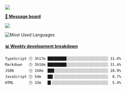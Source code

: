 [![](https://count.getloli.com/get/@SmaIIstars.github.readme)](https://count.getloli.com/)


[**💬 Message board**](https://chat.getloli.com/room/@SmaIIstars.github)

[![](https://chat.getloli.com/room/@SmaIIstars.github/svg?width=600&height=100&limit=20&theme=light&fontSize=14)](https://chat.getloli.com/room/@SmaIIstars.github)


![Most Used Languages](https://github-readme-stats.vercel.app/api/top-langs/?username=SmaIIstars&theme=dark&layout=compact)

<!-- waka-box start -->
#### <a href="https://gist.github.com/e31f5e1b7a15ee54e2fc8fca68aa5e2b" target="_blank">📊 Weekly development breakdown</a>
```text
TypeScript 🕓 3h17m ████████▊░░░░░░░░░░░░░░░░░░░ 31.6%
Markdown   🕓 3h16m ████████▊░░░░░░░░░░░░░░░░░░░ 31.4%
JSON       🕓 1h8m  ███░░░░░░░░░░░░░░░░░░░░░░░░░ 10.9%
JavaScript 🕓 54m   ██▍░░░░░░░░░░░░░░░░░░░░░░░░░  8.7%
HTML       🕓 33m   █▌░░░░░░░░░░░░░░░░░░░░░░░░░░  5.4%
```
<!-- Powered by https://github.com/YouEclipse/waka-box-go . -->
<!-- waka-box end -->

